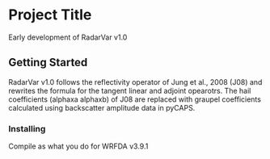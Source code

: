 # Project Title

Early development of RadarVar v1.0

## Getting Started

RadarVar v1.0 follows the reflectivity operator of Jung et al., 2008 (J08) and rewrites the formula for the tangent linear and adjoint opearotrs. The hail coefficients (alphaxa alphaxb) of J08 are replaced with graupel coefficients calculated using backscatter amplitude data in pyCAPS. 

### Installing

Compile as what you do for WRFDA v3.9.1


